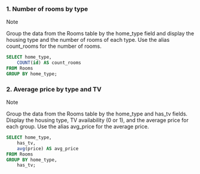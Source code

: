 ### 1. Number of rooms by type
> [!NOTE]
> Group the data from the Rooms table by the home_type field and display the housing type and the number of rooms of each type. Use the alias count_rooms for the number of rooms.
```sql
SELECT home_type,
	COUNT(id) AS count_rooms
FROM Rooms
GROUP BY home_type;
```

### 2. Average price by type and TV
> [!NOTE]
> Group the data from the Rooms table by the home_type and has_tv fields. Display the housing type, TV availability (0 or 1), and the average price for each group. Use the alias avg_price for the average price.
```sql
SELECT home_type,
	has_tv,
	avg(price) AS avg_price
FROM Rooms
GROUP BY home_type,
	has_tv;
```